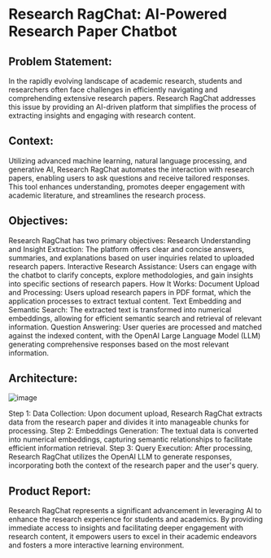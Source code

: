 # Research RagChat: AI-Powered Research Paper Chatbot

## Problem Statement:
In the rapidly evolving landscape of academic research, students and researchers often face challenges in efficiently navigating and comprehending extensive research papers. Research RagChat addresses this issue by providing an AI-driven platform that simplifies the process of extracting insights and engaging with research content.

## Context:
Utilizing advanced machine learning, natural language processing, and generative AI, Research RagChat automates the interaction with research papers, enabling users to ask questions and receive tailored responses. This tool enhances understanding, promotes deeper engagement with academic literature, and streamlines the research process.

## Objectives:
Research RagChat has two primary objectives:
Research Understanding and Insight Extraction: The platform offers clear and concise answers, summaries, and explanations based on user inquiries related to uploaded research papers.
Interactive Research Assistance: Users can engage with the chatbot to clarify concepts, explore methodologies, and gain insights into specific sections of research papers.
How It Works:
Document Upload and Processing: Users upload research papers in PDF format, which the application processes to extract textual content.
Text Embedding and Semantic Search: The extracted text is transformed into numerical embeddings, allowing for efficient semantic search and retrieval of relevant information.
Question Answering: User queries are processed and matched against the indexed content, with the OpenAI Large Language Model (LLM) generating comprehensive responses based on the most relevant information.

## Architecture:

![image](https://github.com/user-attachments/assets/15e5661b-4648-40e9-b1fb-a7c9e2d14cf8)

Step 1: Data Collection: Upon document upload, Research RagChat extracts data from the research paper and divides it into manageable chunks for processing.
Step 2: Embeddings Generation: The textual data is converted into numerical embeddings, capturing semantic relationships to facilitate efficient information retrieval.
Step 3: Query Execution: After processing, Research RagChat utilizes the OpenAI LLM to generate responses, incorporating both the context of the research paper and the user's query.

## Product Report:
Research RagChat represents a significant advancement in leveraging AI to enhance the research experience for students and academics. By providing immediate access to insights and facilitating deeper engagement with research content, it empowers users to excel in their academic endeavors and fosters a more interactive learning environment.
